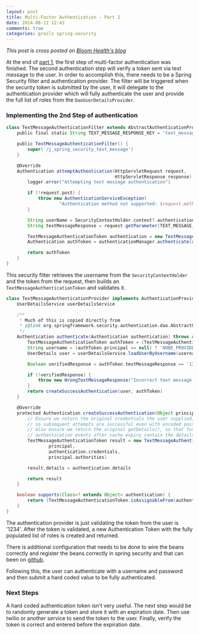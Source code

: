 ```yaml
---
layout: post
title: Multi-Factor Authentication - Part 2
date: 2014-08-12 12:43
comments: true
categories: grails spring-security
---
```


_This post is cross posted on [Bloom Health's blog](http://www.gobloomhealth.com/multi-factor-authentication-part-2/)_

At the end of [part 1](http://kyleboon.org/blog/2014/05/18/two-factor-authentication/), the first step of multi-factor authentication was finished. The second authentication step will verify a token sent via text message to the user. In order to accomplish this, there needs to be a Spring Security filter and authentication provider. The filter will be triggered when the security token is submitted by the user, it will delegate to the authentication provider which will fully authenticate the user and provide the full list of roles from the ```DaoUserDetailsProvider```. 

### Implementing the 2nd Step of authentication

```groovy
class TextMessageAuthenticationFilter extends AbstractAuthenticationProcessingFilter {
    public final static String TEXT_MESSAGE_RESPONSE_KEY = 'text_message_response'

    public TextMessageAuthenticationFilter() {
        super('/j_spring_security_text_message')
    }

    @Override
    Authentication attemptAuthentication(HttpServletRequest request,
                                         HttpServletResponse response) throws AuthenticationException {
        logger.error("Attempting text message authentication")

        if (!request.post) {
            throw new AuthenticationServiceException(
                    "Authentication method not supported: $request.method")
        }

        String userName = SecurityContextHolder.context?.authentication.principal.username
        String textMessageResponse = request.getParameter(TEXT_MESSAGE_RESPONSE_KEY)

        TextMessageAuthenticationToken authentication = new TextMessageAuthenticationToken(userName, null, textMessageResponse)
        Authentication authToken = authenticationManager.authenticate(authentication)

        return authToken
    }
}

```

This security filter retrieves the username from the ```SecurityContextHolder``` and the token from the request, then builds an ```TextMessageAuthenticationToken``` and validates it. 


```groovy
class TextMessageAuthenticationProvider implements AuthenticationProvider {
    UserDetailsService userDetailsService

    /**
     * Much of this is copied directly from
     * {@link org.springframework.security.authentication.dao.AbstractUserDetailsAuthenticationProvider}
     */
    Authentication authenticate(Authentication authentication) throws AuthenticationException {
        TextMessageAuthenticationToken authToken = (TextMessageAuthenticationToken) authentication
        String username = (authToken.principal == null) ? 'NONE_PROVIDED' : authToken.name
        UserDetails user = userDetailsService.loadUserByUsername(username)

        Boolean verifiedResponse = authToken.textMessageResponse == '1234'

        if (!verifiedResponse) {
            throw new WrongTextMessageResponse("Incorrect text message response from ${username}")
        }
        return createSuccessAuthentication(user, authToken)
    }

    @Override
    protected Authentication createSuccessAuthentication(Object principal, Authentication authentication) {
        // Ensure we return the original credentials the user supplied,
        // so subsequent attempts are successful even with encoded passwords.
        // Also ensure we return the original getDetails(), so that future
        // authentication events after cache expiry contain the details
        TextMessageAuthenticationToken result = new TextMessageAuthenticationToken(
                principal,
                authentication.credentials,
                principal.authorities)

        result.details = authentication.details

        return result
    }

    boolean supports(Class<? extends Object> authentication) {
        return (TextMessageAuthenticationToken.isAssignableFrom(authentication))
    }
}
```

The authentication provider is just validating the token from the user is '1234'. After the token is validated,  a new Authentication Token with the fully populated list of roles is created and returned. 

There is additional configuration that needs to be done to wire the beans correctly and register the beans correctly in spring security and that can been on [github](https://github.com/kyleboon/two-step-authentication-example/compare/step1...step2).

Following this, the user can authenticate with a username and password and then submit a hard coded value to be fully authenticated. 

### Next Steps

A hard coded authentication token isn't very useful. The next step would be to randomly generate a token and store it with an expiration date. Then use twilio or another service to send the token to the user. Finally, verify the token is correct and entered before the expiration date.